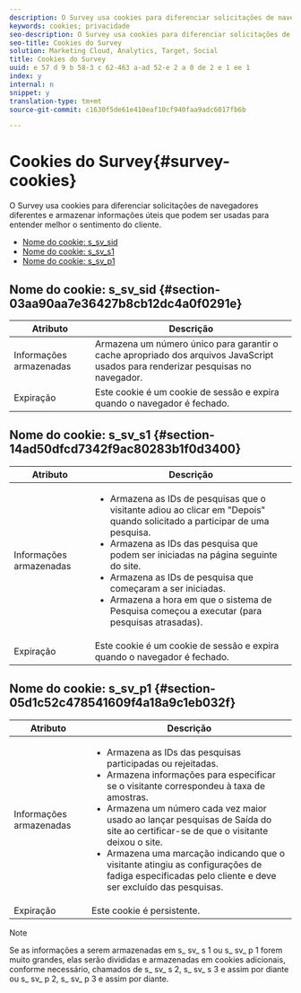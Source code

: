 ```yaml
---
description: O Survey usa cookies para diferenciar solicitações de navegadores diferentes e armazenar informações úteis que podem ser usadas para entender melhor o sentimento do cliente.
keywords: cookies; privacidade
seo-description: O Survey usa cookies para diferenciar solicitações de navegadores diferentes e armazenar informações úteis que podem ser usadas para entender melhor o sentimento do cliente.
seo-title: Cookies do Survey
solution: Marketing Cloud, Analytics, Target, Social
title: Cookies do Survey
uuid: e 57 d 9 b 58-3 c 62-463 a-ad 52-e 2 a 0 de 2 e 1 ee 1
index: y
internal: n
snippet: y
translation-type: tm+mt
source-git-commit: c1630f5de61e410eaf10cf940faa9adc6017fb6b

---
```



# Cookies do Survey{#survey-cookies}

O Survey usa cookies para diferenciar solicitações de navegadores diferentes e armazenar informações úteis que podem ser usadas para entender melhor o sentimento do cliente.

* [Nome do cookie: s_sv_sid](../cookies-overview/cookies-survey.md#section-03aa90aa7e36427b8cb12dc4a0f0291e)
* [Nome do cookie: s_sv_s1](../cookies-overview/cookies-survey.md#section-14ad50dfcd7342f9ac80283b1f0d3400)
* [Nome do cookie: s_sv_p1](../cookies-overview/cookies-survey.md#section-05d1c52c478541609f4a18a9c1eb032f)

## Nome do cookie: s_sv_sid {#section-03aa90aa7e36427b8cb12dc4a0f0291e}

| Atributo | Descrição |
|---|---|
| Informações armazenadas | Armazena um número único para garantir o cache apropriado dos arquivos JavaScript usados para renderizar pesquisas no navegador. |
| Expiração | Este cookie é um cookie de sessão e expira quando o navegador é fechado. |

## Nome do cookie: s_sv_s1 {#section-14ad50dfcd7342f9ac80283b1f0d3400}

<table id="table_6835D64C5D464A049F576621F2BE3FAD"> 
 <thead> 
  <tr> 
   <th colname="col1" class="entry"> Atributo </th> 
   <th colname="col2" class="entry"> Descrição </th> 
  </tr> 
 </thead>
 <tbody> 
  <tr> 
   <td colname="col1"> Informações armazenadas </td> 
   <td colname="col2"> <p> 
     <ul id="ul_350369AFBEFF49938026D7D25D012A88"> 
      <li id="li_EA3D03382BFA474B802D1EE2054FABDB">Armazena as IDs de pesquisas que o visitante adiou ao clicar em "Depois" quando solicitado a participar de uma pesquisa. </li> 
      <li id="li_6111E8D568D64D7CBFB906046134025C"> Armazena as IDs das pesquisa que podem ser iniciadas na página seguinte do site. </li> 
      <li id="li_A16519F487654435B50577DA08654E70">Armazena as IDs de pesquisa que começaram a ser iniciadas. </li> 
      <li id="li_8322C91846AB4A65B277C435D61660BF">Armazena a hora em que o sistema de Pesquisa começou a executar (para pesquisas atrasadas). </li> 
     </ul> </p> </td> 
  </tr> 
  <tr> 
   <td colname="col1"> Expiração </td> 
   <td colname="col2"> Este cookie é um cookie de sessão e expira quando o navegador é fechado. </td> 
  </tr> 
 </tbody> 
</table>

## Nome do cookie: s_sv_p1 {#section-05d1c52c478541609f4a18a9c1eb032f}

<table id="table_8F6CC83D32D54BEE99884318AD126C98"> 
 <thead> 
  <tr> 
   <th colname="col1" class="entry"> Atributo </th> 
   <th colname="col2" class="entry"> Descrição </th> 
  </tr> 
 </thead>
 <tbody> 
  <tr> 
   <td colname="col1"> Informações armazenadas </td> 
   <td colname="col2"> <p> 
     <ul id="ul_A2717AD89DA540468963E9E7FBD382D5"> 
      <li id="li_21B0165911C74BA796111E9C93142B95">Armazena as IDs das pesquisas participadas ou rejeitadas. </li> 
      <li id="li_DD966285CAE7438C9E43AFC4E91569F8">Armazena informações para especificar se o visitante correspondeu à taxa de amostras. </li> 
      <li id="li_27BD16FE78BC46C3846BFFE4DF65BCB3">Armazena um número cada vez maior usado ao lançar pesquisas de Saída do site ao certificar-se de que o visitante deixou o site. </li> 
      <li id="li_0C9FF8939615407BB9A0DB24C7C31CE6">Armazena uma marcação indicando que o visitante atingiu as configurações de fadiga especificadas pelo cliente e deve ser excluído das pesquisas. </li> 
     </ul> </p> </td> 
  </tr> 
  <tr> 
   <td colname="col1"> Expiração </td> 
   <td colname="col2"> Este cookie é persistente. </td> 
  </tr> 
 </tbody> 
</table>

<a id="section_488AFFB899004968A2479B2423E6EEB7"></a>

>[!NOTE]
>
>Se as informações a serem armazenadas em s_ sv_ s 1 ou s_ sv_ p 1 forem muito grandes, elas serão divididas e armazenadas em cookies adicionais, conforme necessário, chamados de s_ sv_ s 2, s_ sv_ s 3 e assim por diante ou s_ sv_ p 2, s_ sv_ p 3 e assim por diante.

